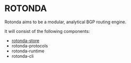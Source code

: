 ROTONDA
=======

Rotonda aims to be a modular, analytical BGP routing engine.

It will consist of the following components:

  - [rotonda-store](https://crates/crates.io/rotonda-store)
  - rotonda-protocols
  - rotonda-runtime
  - rotonda-cli
